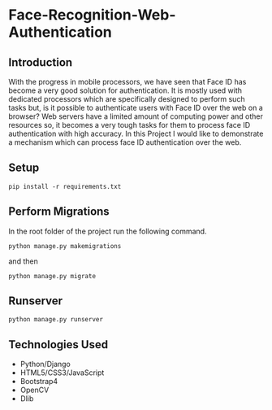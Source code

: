 # Face-Recognition-Web-Authentication

## Introduction
With the progress in mobile processors, we have seen that Face ID has become a very good solution for authentication. It is mostly used with dedicated processors which are specifically designed to perform such tasks but, is it possible to authenticate users with Face ID over the web on a browser?
Web servers have a limited amount of computing power and other resources so, it becomes a very tough tasks for them to process face ID authentication with high accuracy.
In this Project I would like to demonstrate a mechanism which can process face ID authentication over the web.

## Setup

```
pip install -r requirements.txt
```

## Perform Migrations
In the root folder of the project run the following command.
```
python manage.py makemigrations
```
and then

```
python manage.py migrate
```

## Runserver
```
python manage.py runserver
```
## Technologies Used
* Python/Django
* HTML5/CSS3/JavaScript
* Bootstrap4
* OpenCV
* Dlib




